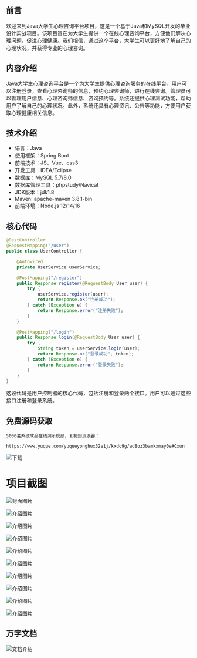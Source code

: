 ## 前言

欢迎来到Java大学生心理咨询平台项目，这是一个基于Java和MySQL开发的毕业设计实战项目。该项目旨在为大学生提供一个在线心理咨询平台，方便他们解决心理问题，促进心理健康。我们相信，通过这个平台，大学生可以更好地了解自己的心理状况，并获得专业的心理咨询。

## 内容介绍

Java大学生心理咨询平台是一个为大学生提供心理咨询服务的在线平台。用户可以注册登录，查看心理咨询师的信息，预约心理咨询师，进行在线咨询。管理员可以管理用户信息、心理咨询师信息、咨询预约等。系统还提供心理测试功能，帮助用户了解自己的心理状况。此外，系统还具有心理资讯、公告等功能，方便用户获取心理健康相关信息。

## 技术介绍

- 语言：Java
- 使用框架：Spring Boot
- 前端技术：JS、Vue、css3
- 开发工具：IDEA/Eclipse
- 数据库：MySQL 5.7/8.0
- 数据库管理工具：phpstudy/Navicat
- JDK版本：jdk1.8
- Maven: apache-maven 3.8.1-bin
- 前端环境：Node.js 12/14/16

## 核心代码

```java
@RestController
@RequestMapping("/user")
public class UserController {

    @Autowired
    private UserService userService;

    @PostMapping("/register")
    public Response register(@RequestBody User user) {
        try {
            userService.register(user);
            return Response.ok("注册成功");
        } catch (Exception e) {
            return Response.error("注册失败");
        }
    }

    @PostMapping("/login")
    public Response login(@RequestBody User user) {
        try {
            String token = userService.login(user);
            return Response.ok("登录成功", token);
        } catch (Exception e) {
            return Response.error("登录失败");
        }
    }
}
```

这段代码是用户控制器的核心代码，包括注册和登录两个接口。用户可以通过这些接口注册和登录系统。

## 免费源码获取

```
5000套系统成品在线演示视频，复制到流浪器： 
```
```
https://www.yuque.com/yuqueyonghux32e1j/kxdc9g/ad8oz3bamkxmay0e#Cxun
```
![下载](https://img12.360buyimg.com/ddimg/jfs/t1/339687/11/1349/28408/68ad865fF412d7877/adaa650483a100f2.jpg)

# 项目截图

![封面图片](https://img11.360buyimg.com/ddimg/jfs/t1/350296/25/508/100896/68bc81b5F8bebce49/abfcc57e4d548b3c.jpg)

![介绍图片](https://img13.360buyimg.com/ddimg/jfs/t1/340243/6/7771/36204/68bc818eFccc7ad19/eb8fe602575fe482.jpg)

![介绍图片](https://img12.360buyimg.com/ddimg/jfs/t1/329037/29/10325/40844/68bc818eFfb57ee7e/13774a752f7b7341.jpg)

![介绍图片](https://img10.360buyimg.com/ddimg/jfs/t1/338564/6/7812/51289/68bc818fFc6fc8bcf/d4c5300e7034f202.jpg)

![介绍图片](https://img13.360buyimg.com/ddimg/jfs/t1/334001/9/10246/25374/68bc818fF08858d2d/ee5f13ab251cc50b.jpg)

![介绍图片](https://img10.360buyimg.com/ddimg/jfs/t1/348167/31/441/93618/68bc8190F5f4182f2/7afc954020160269.jpg)

![介绍图片](https://img14.360buyimg.com/ddimg/jfs/t1/342274/3/496/40803/68bc8190F0506c36a/d0029a5f082422ab.jpg)

![介绍图片](https://img13.360buyimg.com/ddimg/jfs/t1/338218/28/7773/25942/68bc8191Ffd0b124b/d2017951895c4d05.jpg)

![介绍图片](https://img14.360buyimg.com/ddimg/jfs/t1/344573/7/436/25505/68bc8191F54a028bd/0bae8dfe13494599.jpg)

![介绍图片](https://img10.360buyimg.com/ddimg/jfs/t1/347531/11/499/28375/68bc8191Fc80953ee/72c66c3285a7054a.jpg)


## 万字文档
![文档介绍](https://img14.360buyimg.com/ddimg/jfs/t1/338393/1/3576/156947/68b1ad0cF74dc525c/ff9cd6c574295685.jpg)
